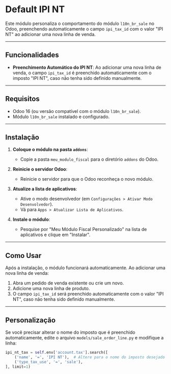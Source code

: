 # Default IPI NT

Este módulo personaliza o comportamento do módulo `l10n_br_sale` no Odoo, preenchendo automaticamente o campo `ipi_tax_id` com o valor "IPI NT" ao adicionar uma nova linha de venda.

---

## Funcionalidades

- **Preenchimento Automático do IPI NT**: Ao adicionar uma nova linha de venda, o campo `ipi_tax_id` é preenchido automaticamente com o imposto "IPI NT", caso não tenha sido definido manualmente.

---

## Requisitos

- Odoo 16 (ou versão compatível com o módulo `l10n_br_sale`).
- Módulo `l10n_br_sale` instalado e configurado.

---

## Instalação

1. **Coloque o módulo na pasta `addons`**:
   - Copie a pasta `meu_modulo_fiscal` para o diretório `addons` do Odoo.

2. **Reinicie o servidor Odoo**:
   - Reinicie o servidor para que o Odoo reconheça o novo módulo.

3. **Atualize a lista de aplicativos**:
   - Ative o modo desenvolvedor (em `Configurações > Ativar Modo Desenvolvedor`).
   - Vá para `Apps > Atualizar Lista de Aplicativos`.

4. **Instale o módulo**:
   - Pesquise por "Meu Módulo Fiscal Personalizado" na lista de aplicativos e clique em "Instalar".

---

## Como Usar

Após a instalação, o módulo funcionará automaticamente. Ao adicionar uma nova linha de venda:

1. Abra um pedido de venda existente ou crie um novo.
2. Adicione uma nova linha de produto.
3. O campo `ipi_tax_id` será preenchido automaticamente com o valor "IPI NT", caso não tenha sido definido manualmente.

---

## Personalização

Se você precisar alterar o nome do imposto que é preenchido automaticamente, edite o arquivo `models/sale_order_line.py` e modifique a linha:

```python
ipi_nt_tax = self.env['account.tax'].search([
    ('name', '=', 'IPI NT'),  # Altere para o nome do imposto desejado
    ('type_tax_use', '=', 'sale'),
], limit=1)